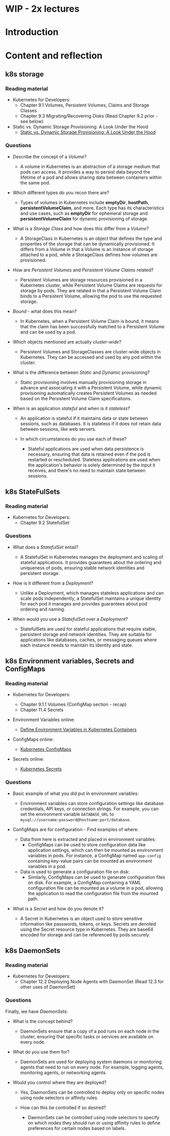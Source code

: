 # WIP - 2x lectures
# Introduction

# Content and reflection

## k8s storage


### Reading material

- Kubernetes for Developers:
  - Chapter 9.1 Volumes, Persistent Volumes, Claims and Storage Classes
  - Chapter 9.3 Migrating/Recovering Disks (Read Chapter 9.2 prior - see below)
- Static vs. Dynamic Storage Provisioning: A Look Under the Hood
  - [Static vs. Dynamic Storage Provisioning: A Look Under the Hood](https://bluexp.netapp.com/blog/cvo-blg-static-vs.-dynamic-storage-provisioning-a-look-under-the-hood)

### Questions

- Describe the concept of a _Volume_?
  - A volume in Kubernetes is an abstraction of a storage medium that pods can access. It provides a way to persist data beyond the lifetime of a pod and allows sharing data between containers within the same pod.

- Which different types do you recon there are?
  - Types of volumes in Kubernetes include **emptyDir**, **hostPath**, **persistentVolumeClaim**, and more. Each type has its characteristics and use cases, such as **emptyDir** for ephemeral storage and **persistentVolumeClaim** for dynamic provisioning of storage.

- What is a _Storage Class_ and how does this differ from a _Volume_?
  - A StorageClass in Kubernetes is an object that defines the type and properties of the storage that can be dynamically provisioned. It differs from a Volume in that a Volume is an instance of storage attached to a pod, while a StorageClass defines how volumes are provisioned.

- How are _Persistent Volumes_ and _Persistent Volume Claims_ related?
  - Persistent Volumes are storage resources provisioned in a Kubernetes cluster, while Persistent Volume Claims are requests for storage by pods. They are related in that a Persistent Volume Claim binds to a Persistent Volume, allowing the pod to use the requested storage.

- _Bound_ - what does this mean?
  - In Kubernetes, when a Persistent Volume Claim is bound, it means that the claim has been successfully matched to a Persistent Volume and can be used by a pod.

- Which objects mentioned are actually _cluster-wide_?
  - Persistent Volumes and StorageClasses are cluster-wide objects in Kubernetes. They can be accessed and used by any pod within the cluster.

- What is the difference between _Static_ and _Dynamic_ provisioning?
  - Static provisioning involves manually provisioning storage in advance and associating it with a Persistent Volume, while dynamic provisioning automatically creates Persistent Volumes as needed based on the Persistent Volume Claim specifications.

- When is an application _stateful_ and when is it _stateless_?
  - An application is stateful if it maintains data or state between sessions, such as databases. It is stateless if it does not retain data between sessions, like web servers.

  - In which circumstances do you use each of these?
    - Stateful applications are used when data persistence is necessary, ensuring that data is retained even if the pod is restarted or rescheduled. Stateless applications are used when the application's behavior is solely determined by the input it receives, and there's no need to maintain state between sessions.

## k8s StateFulSets

### Reading material

- Kubernetes for Developers:
  - Chapter 9.2 StatefulSet
  
### Questions

- What does a _StatefulSet_ entail?
  - A StatefulSet in Kubernetes manages the deployment and scaling of stateful applications. It provides guarantees about the ordering and uniqueness of pods, ensuring stable network identities and persistent storage.

- How is it different from a _Deployment_?
  - Unlike a Deployment, which manages stateless applications and can scale pods independently, a StatefulSet maintains a unique identity for each pod it manages and provides guarantees about pod ordering and naming.

- When would you use a _StatefulSet_ over a _Deployment_?
  - StatefulSets are used for stateful applications that require stable, persistent storage and network identities. They are suitable for applications like databases, caches, or messaging queues where each instance needs to maintain its identity and state.

## k8s Environment variables, Secrets and ConfigMaps

### Reading material

- Kubernetes for Developers:
  - Chapter 9.1.1 Volumes (ConfigMap section - recap)
  - Chapter 11.4 Secrets

- Environment Variables online:
  - [Define Environment Variables in Kubernetes Containers](https://kubernetes.io/docs/tasks/inject-data-application/define-environment-variable-container/)
- ConfigMaps online:
  - [Kubernetes ConfigMaps](https://kubernetes.io/docs/concepts/configuration/configmap/)
- Secrets online:
  - [Kubernetes Secrets](https://kubernetes.io/docs/concepts/configuration/secret/)

### Questions

- Basic example of what you did put in environment variables:
  - Environment variables can store configuration settings like database credentials, API keys, or connection strings. For example, you can set the environment variable `DATABASE_URL` to `mysql://username:password@hostname:port/database`.

- ConfigMaps are for configuration - Find examples of where:
  - Data from here is extracted and placed in environment variables:
    - ConfigMaps can be used to store configuration data like application settings, which can then be mounted as environment variables in pods. For instance, a ConfigMap named `app-config` containing key-value pairs can be mounted as environment variables in a pod.
  - Data is used to generate a configuration file on disk:
    - Similarly, ConfigMaps can be used to generate configuration files on disk. For example, a ConfigMap containing a YAML configuration file can be mounted as a volume in a pod, allowing the application to read the configuration file from the mounted path.

- What is a _Secret_ and how do you denote it?
  - A Secret in Kubernetes is an object used to store sensitive information like passwords, tokens, or keys. Secrets are denoted using the Secret resource type in Kubernetes. They are base64 encoded for storage and can be referenced by pods securely.

## k8s DaemonSets

### Reading material

- Kubernetes for Developers:
  - Chapter 12.2 Deploying Node Agents with DaemonSet (Read 12.3 for other uses of DaemonSet)

### Questions

Finally, we have _DaemonSets_:
- What is the concept behind?
  - DaemonSets ensure that a copy of a pod runs on each node in the cluster, ensuring that specific tasks or services are available on every node.

- What do you use them for?
  - DaemonSets are used for deploying system daemons or monitoring agents that need to run on every node. For example, logging agents, monitoring agents, or networking agents.

- Would you control where they are deployed?
  - Yes, DaemonSets can be controlled to deploy only on specific nodes using node selectors or affinity rules.

  - How can this be controlled if so desired?
    - DaemonSets can be controlled using node selectors to specify on which nodes they should run or using affinity rules to define preferences for certain nodes based on labels.
